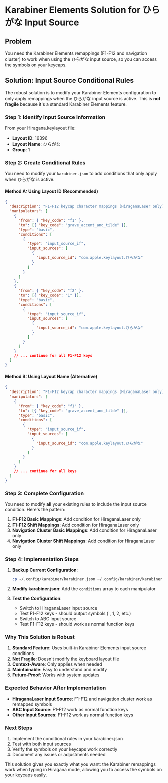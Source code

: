 # Karabiner Elements Solution for ひらがな Input Source

## **Problem**
You need the Karabiner Elements remappings (F1-F12 and navigation cluster) to work when using the ひらがな input source, so you can access the symbols on your keycaps.

## **Solution: Input Source Conditional Rules**

The robust solution is to modify your Karabiner Elements configuration to only apply remappings when the ひらがな input source is active. This is **not fragile** because it's a standard Karabiner Elements feature.

### **Step 1: Identify Input Source Information**

From your Hiragana.keylayout file:
- **Layout ID**: 16396
- **Layout Name**: ひらがな
- **Group**: 1

### **Step 2: Create Conditional Rules**

You need to modify your `karabiner.json` to add conditions that only apply when ひらがな is active.

#### **Method A: Using Layout ID (Recommended)**

```json
{
  "description": "F1-F12 keycap character mappings (HiraganaLaser only)",
  "manipulators": [
    {
      "from": { "key_code": "f1" },
      "to": [{ "key_code": "grave_accent_and_tilde" }],
      "type": "basic",
      "conditions": [
        {
          "type": "input_source_if",
          "input_sources": [
            {
              "input_source_id": "com.apple.keylayout.ひらがな"
            }
          ]
        }
      ]
    },
    {
      "from": { "key_code": "f2" },
      "to": [{ "key_code": "1" }],
      "type": "basic",
      "conditions": [
        {
          "type": "input_source_if",
          "input_sources": [
            {
              "input_source_id": "com.apple.keylayout.ひらがな"
            }
          ]
        }
      ]
    }
    // ... continue for all F1-F12 keys
  ]
}
```

#### **Method B: Using Layout Name (Alternative)**

```json
{
  "description": "F1-F12 keycap character mappings (HiraganaLaser only)",
  "manipulators": [
    {
      "from": { "key_code": "f1" },
      "to": [{ "key_code": "grave_accent_and_tilde" }],
      "type": "basic",
      "conditions": [
        {
          "type": "input_source_if",
          "input_sources": [
            {
              "input_source_id": "com.apple.keylayout.ひらがな"
            }
          ]
        }
      ]
    }
    // ... continue for all keys
  ]
}
```

### **Step 3: Complete Configuration**

You need to modify **all** your existing rules to include the input source condition. Here's the pattern:

1. **F1-F12 Basic Mappings**: Add condition for HiraganaLaser only
2. **F1-F12 Shift Mappings**: Add condition for HiraganaLaser only  
3. **Navigation Cluster Basic Mappings**: Add condition for HiraganaLaser only
4. **Navigation Cluster Shift Mappings**: Add condition for HiraganaLaser only

### **Step 4: Implementation Steps**

1. **Backup Current Configuration**:
   ```bash
   cp ~/.config/karabiner/karabiner.json ~/.config/karabiner/karabiner.json.backup
   ```

2. **Modify karabiner.json**: Add the `conditions` array to each manipulator

3. **Test the Configuration**:
   - Switch to HiraganaLaser input source
   - Test F1-F12 keys - should output symbols (`, 1, 2, etc.)
   - Switch to ABC input source  
   - Test F1-F12 keys - should work as normal function keys

### **Why This Solution is Robust**

1. **Standard Feature**: Uses built-in Karabiner Elements input source conditions
2. **Not Fragile**: Doesn't modify the keyboard layout file
3. **Context-Aware**: Only applies when needed
4. **Maintainable**: Easy to understand and modify
5. **Future-Proof**: Works with system updates

### **Expected Behavior After Implementation**

- **HiraganaLaser Input Source**: F1-F12 and navigation cluster work as remapped symbols
- **ABC Input Source**: F1-F12 work as normal function keys
- **Other Input Sources**: F1-F12 work as normal function keys

### **Next Steps**

1. Implement the conditional rules in your karabiner.json
2. Test with both input sources
3. Verify the symbols on your keycaps work correctly
4. Document any issues or adjustments needed

This solution gives you exactly what you want: the Karabiner remappings work when typing in Hiragana mode, allowing you to access the symbols on your keycaps easily.
